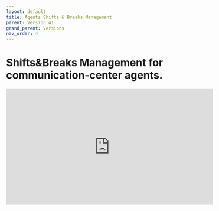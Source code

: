```yaml
---
layout: default
title: Agents Shifts & Breaks Management
parent: Version 41
grand_parent: Versions
nav_order: 4
---
```


# Shifts&Breaks Management for communication-center agents.

<!-- [![Watch the video](https://img.youtube.com/vi/-HVVNJyv0kE/hqdefault.jpg)](https://youtu.be/-HVVNJyv0kE) -->
<iframe width="560" height="315" src="https://www.youtube.com/embed/-HVVNJyv0kE" title="YouTube video player" frameborder="0" allow="accelerometer; autoplay; clipboard-write; encrypted-media; gyroscope; picture-in-picture; web-share" allowfullscreen></iframe>